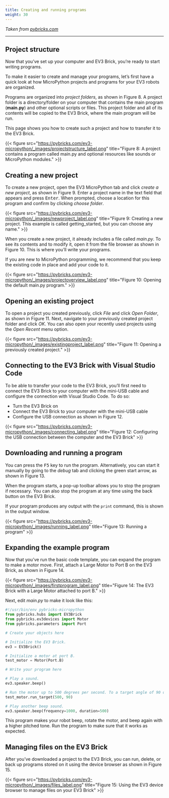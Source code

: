 ```yaml
---
title: Creating and running programs
weight: 30
---
```

*Taken from [pybricks.com](https://pybricks.com/ev3-micropython/startrun.html)*

---
## Project structure
Now that you’ve set up your computer and EV3 Brick, you’re ready to start writing programs.

To make it easier to create and manage your programs, let’s first have a quick look at how MicroPython projects and programs for your EV3 robots are organized.

Programs are organized into *project folders*, as shown in Figure 8. A project folder is a directory/folder on your computer that contains the main program (**main.py**) and other optional scripts or files. This project folder and all of its contents will be copied to the EV3 Brick, where the main program will be run.

This page shows you how to create such a project and how to transfer it to the EV3 Brick.

{{< figure src="https://pybricks.com/ev3-micropython/_images/projectstructure_label.png" title="Figure 8: A project contains a program called main.py and optional resources like sounds or MicroPython modules." >}}

## Creating a new project
To create a new project, open the EV3 MicroPython tab and click *create a new project*, as shown in Figure 9. Enter a project name in the text field that appears and press <kbd>Enter</kbd>. When prompted, choose a location for this program and confirm by clicking *choose folder*.

{{< figure src="https://pybricks.com/ev3-micropython/_images/newproject_label.png" title="Figure 9: Creating a new project. This example is called getting_started, but you can choose any name." >}}

When you create a new project, it already includes a file called *main.py*. To see its contents and to modify it, open it from the file browser as shown in Figure 10. This is where you’ll write your programs.

If you are new to MicroPython programming, we recommend that you keep the existing code in place and add your code to it.

{{< figure src="https://pybricks.com/ev3-micropython/_images/projectoverview_label.png" title="Figure 10: Opening the default main.py program." >}}

## Opening an existing project
To open a project you created previously, click *File* and click *Open Folder*, as shown in Figure 11. Next, navigate to your previously created project folder and click *OK*. You can also open your recently used projects using the *Open Recent* menu option.

{{< figure src="https://pybricks.com/ev3-micropython/_images/existingproject_label.png" title="Figure 11: Opening a previously created project." >}}

## Connecting to the EV3 Brick with Visual Studio Code
To be able to transfer your code to the EV3 Brick, you’ll first need to connect the EV3 Brick to your computer with the mini-USB cable and configure the connection with Visual Studio Code. To do so:

- Turn the EV3 Brick on
- Connect the EV3 Brick to your computer with the mini-USB cable
- Configure the USB connection as shown in Figure 12.

{{< figure src="https://pybricks.com/ev3-micropython/_images/connecting_label.png" title="Figure 12: Configuring the USB connection between the computer and the EV3 Brick" >}}

## Downloading and running a program
You can press the <kbd>F5</kbd> key to run the program. Alternatively, you can start it manually by going to the *debug* tab and clicking the green start arrow, as shown in Figure 13.

When the program starts, a pop-up toolbar allows you to stop the program if necessary. You can also stop the program at any time using the back button on the EV3 Brick.

If your program produces any output with the `print` command, this is shown in the output window.

{{< figure src="https://pybricks.com/ev3-micropython/_images/running_label.png" title="Figure 13: Running a program" >}}

## Expanding the example program
Now that you’ve run the basic code template, you can expand the program to make a motor move. First, attach a Large Motor to Port B on the EV3 Brick, as shown in Figure 14.

{{< figure src="https://pybricks.com/ev3-micropython/_images/firstprogram_label.png" title="Figure 14: The EV3 Brick with a Large Motor attached to port B." >}}

Next, edit *main.py* to make it look like this:

```python
#!/usr/bin/env pybricks-micropython
from pybricks.hubs import EV3Brick
from pybricks.ev3devices import Motor
from pybricks.parameters import Port

# Create your objects here

# Initialize the EV3 Brick.
ev3 = EV3Brick()

# Initialize a motor at port B.
test_motor = Motor(Port.B)

# Write your program here

# Play a sound.
ev3.speaker.beep()

# Run the motor up to 500 degrees per second. To a target angle of 90 degrees.
test_motor.run_target(500, 90)

# Play another beep sound.
ev3.speaker.beep(frequency=1000, duration=500)
```
This program makes your robot beep, rotate the motor, and beep again with a higher pitched tone. Run the program to make sure that it works as expected.

## Managing files on the EV3 Brick
After you’ve downloaded a project to the EV3 Brick, you can run, delete, or back up programs stored on it using the device browser as shown in Figure 15.

{{< figure src="https://pybricks.com/ev3-micropython/_images/files_label.png" title="Figure 15: Using the EV3 device browser to manage files on your EV3 Brick" >}}

